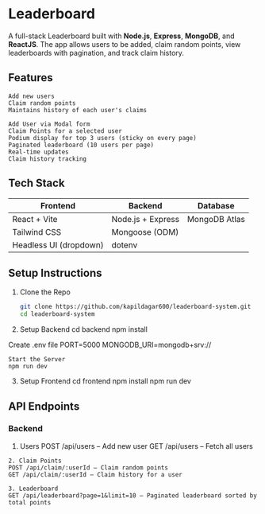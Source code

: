 # Leaderboard 

A full-stack Leaderboard  built with **Node.js**, **Express**, **MongoDB**, and **ReactJS**. The app allows users to be added, claim random points, view leaderboards with pagination, and track claim history.

## Features
    Add new users
    Claim random points
    Maintains history of each user's claims

    Add User via Modal form
    Claim Points for a selected user
    Podium display for top 3 users (sticky on every page)
    Paginated leaderboard (10 users per page)
    Real-time updates
    Claim history tracking

## Tech Stack
| Frontend                | Backend                  | Database   |
|-------------------------|--------------------------|------------|
| React + Vite            | Node.js + Express        | MongoDB Atlas
| Tailwind CSS            | Mongoose (ODM)           |            |
| Headless UI (dropdown)  | dotenv                   |            |

## Setup Instructions

 1. Clone the Repo
    ```bash
    git clone https://github.com/kapildagar600/leaderboard-system.git
    cd leaderboard-system

 2. Setup Backend
    cd backend
    npm install

   Create .env file
    PORT=5000
    MONGODB_URI=mongodb+srv://<your-mongodb-uri>

    Start the Server
    npm run dev


3. Setup Frontend
    cd frontend
    npm install
    npm run dev

## API Endpoints

### Backend

   1. Users
    POST /api/users – Add new user
    GET /api/users – Fetch all users

    2. Claim Points
    POST /api/claim/:userId – Claim random points
    GET /api/claim/:userId – Claim history for a user

    3. Leaderboard
    GET /api/leaderboard?page=1&limit=10 – Paginated leaderboard sorted by total points

   
    
    





